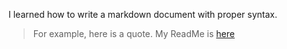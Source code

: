 I learned how to write a markdown document with proper syntax.
> For example, here is a quote.
My ReadMe is [here]()
